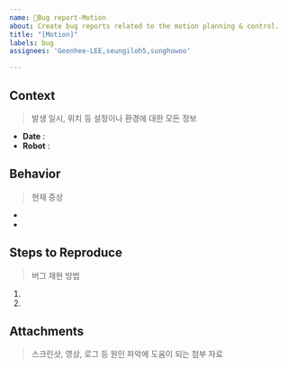 ```yaml
---
name: 🚙Bug report-Motion
about: Create bug reports related to the motion planning & control. 
title: "[Motion]"
labels: bug
assignees: 'Geonhee-LEE,seungiloh5,sunghowoo'

---
```


## Context

> 발생 일시, 위치 등 설정이나 환경에 대한 모든 정보 

- **Date** : 
- **Robot** : 

## Behavior

> 현재 증상

- 
- 

## Steps to Reproduce

> 버그 재현 방법

1. 
2. 

## Attachments

> 스크린샷, 영상, 로그 등 원인 파악에 도움이 되는 첨부 자료